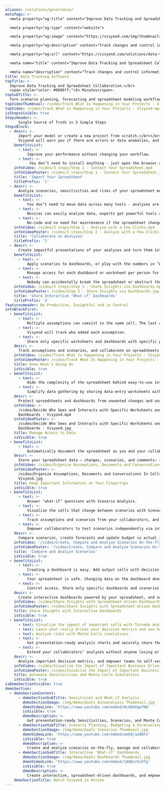 ```yaml
---
aliases: /solutions/governance/
metaTags: >-
  <meta property="og:title" content="Improve Data Tracking and Spreadsheet Collaboration">

  <meta property="og:type" content="website">

  <meta property="og:image" content="https://visyond.com/img/thumbnails/Solutions2022/Thumbnail - Solutions - Tracking 2022.png">

  <meta property="og:description" content="Track changes and control information flows in spreadsheet models. Turn scenario planning and forecasting into a collaborative and error-free experience.">

  <meta property="og:url" content="https://visyond.com/solutions/data-tracking-software/">

  <meta name="title" content="Improve Data Tracking and Spreadsheet Collaboration">

  <meta name="description" content="Track changes and control information flows in spreadsheet models. Turn scenario planning and forecasting into a collaborative and error-free experience.">
title: Data Tracking Software
topTitle: >-
  Improve Data Tracking and Spreadsheet Collaboration.</br>
  <span style="color: #0086ff;">In Minutes</span>.
topSubTitle: >-
  Turn scenario planning, forecasting and spreadsheet modeling workflows into a collaborative and error-free experience.
topVideoThumbnail: /video/Track What Is Happening in Your Projects - Visyond.jpg
topVideo: /video/Track What Is Happening in Your Projects - Visyond.mp4
isStepsVisible: true
StepsHeader: >-
      Single Source of Truth in 3 Simple Steps
StepsBlock:
  - descr: >-
      Import your model or create a new project from scratch.</br></br>
      Visyond will warn you if there are errors or data anomalies, and create a collaborative workspace if you need to work in teams and track changes.
    benefitsList:
      - text: >-
          Improve your performance without changing your workflow.
      - text: >-
           You don’t need to install anything - just open the browser and start getting results right away.
    infoVideo: /video/3 steps/Step 1 - Connect Your Spreadsheet.mp4
    infoVideoPoster: /video/3 steps/Step 1 - Connect Your Spreadsheet.jpg
    title: 'Import Your Spreadsheet'
    titlePrefix: '1'
  - descr: >-
      Analyze scenarios, sensitivities and risks of your spreadsheet models with a few clicks and enable collaborators to easily run their own analyses.
    benefitsList:
      - text: >-    
          You don’t need to move data across many tools - analyses are in the cloud together with the model, its scenarios and dashboards.
      - text: >-
          Novices can easily analyze data, experts get powerful tools at a fraction of the cost.
      - text: >-
          No-code and no need for maintenance if the spreadsheet changes.
    infoVideo: /video/3 steps/Step 2 - Analyze with a Few Clicks.mp4
    infoVideoPoster: /video/3 steps/Step 2 - Analyze with a Few Clicks.jpg      
    title: 'Collaborate on Analyses'
    titlePrefix: '2'   
  - descr: >-
      Create impactful presentations of your analyses and turn them into interactive ‘what-if’ calculators where viewers can play with the numbers and visualize their own forecasts (powered by your spreadsheet's formulas).
    benefitsList:
      - text: >-
          Apply scenarios to dashboards, or play with the numbers in ‘What-if’ mode.
      - text: >-
          Manage access for each dashboard or worksheet per person for security and simplicity reasons.
      - text: >-
          Nobody can accidentally break the spreadsheet or obstruct the dashboard views of other collaborators.                 
    infoVideo: /video/3 steps/Step 3 - Share Insights via Dashboards.mp4
    infoVideoPoster: /video/Step 3 - Share Insights via Dashboards.jpg    
    title: 'Share Interactive ‘What-if’ Dashboards'
    titlePrefix: '3'  
featuresHeader: Be Productive, Insightful and in Control
infoBlockFirst:
  - benefitsList:
      - text: >-
          Multiple assumptions can coexist in the same cell. The last added value does not overwrite the existing ones. Nobody, including the spreadsheet owner, can change data entered by others.
      - text: >-
          Visyond will track who added each assumption.
      - text: >-
          Share only specific worksheets and dashboards with specific people for better control over information flow and data privacy.
    descr: >-
      Track assumptions and scenarios, and collaborate on spreadsheets, analyses and dashboards in a single secure environment.
    infoVideo: /video/Track What Is Happening in Your Projects - Visyond.mp4
    infoVideoPoster: /video/Track What Is Happening in Your Projects - Visyond.jpg
    title: Know What's Going On
    isVisible: true    
  - benefitsList:
      - text: >-
          Hide the complexity of the spreadsheet behind easy-to-use interactive dashboards, exposing only relevant inputs collaborators can ‘play’ with.
      - text: >-
          Simplify data gathering by sharing data-entry worksheets with collaborators without exposing the rest of the spreadsheet.
    descr: >-
      Protect spreadsheets and dashboards from unwanted changes and unauthorized access by assigning roles to collaborators and sharing only specific worksheets and dashboards with them.
    infoVideo: >-
      /video/Decide Who Sees and Interacts with Specific Worksheets and
      Dashboards - Visyond.mp4
    infoVideoPoster: >-
      /video/Decide Who Sees and Interacts with Specific Worksheets and
      Dashboards - Visyond.jpg
    title: Manage Access to Data
    isVisible: true    
  - benefitsList:
      - text: >-
          Automatically document the spreadsheet as you and your collaborators work on it.
    descr: >-
      Store your spreadsheet data — changes, scenarios, and comments— in the same environment where you create calculations, analyses and visualizations.
    infoVideo: /video/Organize Assumptions, Documents and Conversations In Cells - Visyond.mp4
    infoVideoPoster: >-
      /video/Organize Assumptions, Documents and Conversations In Cells -
      Visyond.jpg
    title: Keep Important Information at Your Fingertips
    isVisible: true
  - benefitsList:
      - text: >-
          Answer ‘what-if’ questions with Scenario Analysis.
      - text: >-
          Visualize the cells that change between scenarios with Scenario Waterfall Analysis.
      - text: >-
          Track assumptions and scenarios from your collaborators, and always know where the numbers are coming from.
      - text: >-
          Empower collaborators to test scenarios independently via interactive dashboards, shielding them from information overload.
    descr: >-
      Compare scenarios, create forecasts and update budget vs actual in real time during meetings or presentations, turning it into a truly collaborative experience.
    infoVideo: '/video/Create, Compare and Analyze Scenarios On-the-fly - Visyond.mp4'
    infoVideoPoster: '/video/Create, Compare and Analyze Scenarios On-the-fly - Visyond.jpg'
    title: 'Compare and Analyze Scenarios'
    isVisible: true
  - benefitsList:
      - text: >-
          Creating a dashboard is easy. Add output cells with decision metrics from your spreadsheet, select input cells, style them as sliders or dropdowns, throw in some charts, and your dashboard is ready to go!
      - text: >-
          Your spreadsheet is safe. Changing data on the dashboard does not change the spreadsheet.
      - text: >-
          Control access. Share only specific dashboards and scenarios with specific collaborators.
    descr: >-
      Create interactive dashboards powered by your spreadsheet, and securely share them online. Let your team or clients safely play with the numbers and reflect on scenarios without the risk of breaking the spreadsheet.
    infoVideo: /video/Share Insights with Spreadsheet-driven Dashboards - Visyond.mp4
    infoVideoPoster: /video/Share Insights with Spreadsheet-driven Dashboards - Visyond.jpg
    title: Share Insights with Interactive Dashboards
    isVisible: true
  - benefitsList:
      - text: Visualize the impact of important cells with Tornado Analysis.
      - text: Learn what really drives your decision metrics and see how sensitive your model is to changes with Sensitivity Analysis.   
      - text: Analyze risks with Monte Carlo simulations.
      - text: >-
          Get presentation-ready analysis charts and securely share them with collaborators.
      - text: >-
          Extend your collaborators’ analyses without anyone losing or corrupting data.
    descr: >-
      Analyze important decision metrics, and empower teams to self-serve and collaborate on analyses. All this - in a single platform that connects spreadsheets, analyses and dashboards.
    infoVideo: /video/Visualize the Impact of Important Business Drivers - Visyond.mp4
    infoVideoPoster: /video/Visualize the Impact of Important Business Drivers - Visyond.jpg
    title: Automate Sensitivities and Monte Carlo Simulations
    isVisible: true
isDemoSectionVisible: true
demoSection:
  - demoSectionContent:      
      - demoSectionSubTitle: Sensitivies and What-if Analysis
        demoSectionImage: /img/demo/Goals Autoanalysis Thumbnail.jpg
        demoVideoLink: 'https://www.youtube.com/embed/ALUOmXgwfNA'
        isVisible: true
        demoDescription: >-
          Get presentation-ready Sensitivities, Scenarios, and Monte Carlo Simulations with a few clicks.
      - demoSectionSubTitle: Scenario Planning, Budgeting & Forecasting
        demoSectionImage: /img/demo/Goals Scenarios Thumbnail.jpg
        demoVideoLink: 'https://www.youtube.com/embed/wmhQj1o0DFo'
        isVisible: true
        demoDescription: >-
          Create and analyze scenarios on-the-fly, manage and collaborate on assumptions.        
      - demoSectionSubTitle: Interactive 'What-if' Dashboards
        demoSectionImage: /img/demo/Goals Dashboards Thumbnail.jpg
        demoVideoLink: 'https://www.youtube.com/embed/1AQ8urksVTg'
        isVisible: true
        demoDescription: >-
          Create interactive, spreadsheet-driven dashboards, and empower collaborators to test scenarios without the risk of breaking the model.
    demoSectionTitle: Watch Visyond in Action          
---
```


